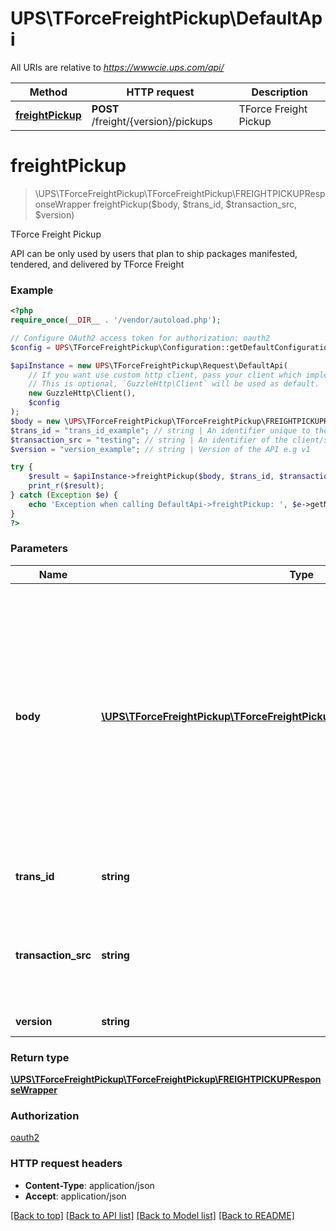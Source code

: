 # UPS\TForceFreightPickup\DefaultApi

All URIs are relative to *https://wwwcie.ups.com/api/*

Method | HTTP request | Description
------------- | ------------- | -------------
[**freightPickup**](DefaultApi.md#freightpickup) | **POST** /freight/{version}/pickups | TForce Freight Pickup

# **freightPickup**
> \UPS\TForceFreightPickup\TForceFreightPickup\FREIGHTPICKUPResponseWrapper freightPickup($body, $trans_id, $transaction_src, $version)

TForce Freight Pickup

API can be only used by users that plan to ship packages manifested, tendered, and delivered by TForce Freight

### Example
```php
<?php
require_once(__DIR__ . '/vendor/autoload.php');

// Configure OAuth2 access token for authorization: oauth2
$config = UPS\TForceFreightPickup\Configuration::getDefaultConfiguration()->setAccessToken('YOUR_ACCESS_TOKEN');

$apiInstance = new UPS\TForceFreightPickup\Request\DefaultApi(
    // If you want use custom http client, pass your client which implements `GuzzleHttp\ClientInterface`.
    // This is optional, `GuzzleHttp\Client` will be used as default.
    new GuzzleHttp\Client(),
    $config
);
$body = new \UPS\TForceFreightPickup\TForceFreightPickup\FREIGHTPICKUPRequestWrapper(); // \UPS\TForceFreightPickup\TForceFreightPickup\FREIGHTPICKUPRequestWrapper | Generate sample code for popular API requests by selecting an example below. To view a full sample request and response, first click "Authorize" and enter your application credentials, then populate the required parameters above and click "Try it out".
$trans_id = "trans_id_example"; // string | An identifier unique to the request. Length 32
$transaction_src = "testing"; // string | An identifier of the client/source application that is making the request.Length 512
$version = "version_example"; // string | Version of the API e.g v1

try {
    $result = $apiInstance->freightPickup($body, $trans_id, $transaction_src, $version);
    print_r($result);
} catch (Exception $e) {
    echo 'Exception when calling DefaultApi->freightPickup: ', $e->getMessage(), PHP_EOL;
}
?>
```

### Parameters

Name | Type | Description  | Notes
------------- | ------------- | ------------- | -------------
 **body** | [**\UPS\TForceFreightPickup\TForceFreightPickup\FREIGHTPICKUPRequestWrapper**](../Model/FREIGHTPICKUPRequestWrapper.md)| Generate sample code for popular API requests by selecting an example below. To view a full sample request and response, first click &quot;Authorize&quot; and enter your application credentials, then populate the required parameters above and click &quot;Try it out&quot;. |
 **trans_id** | **string**| An identifier unique to the request. Length 32 |
 **transaction_src** | **string**| An identifier of the client/source application that is making the request.Length 512 | [default to testing]
 **version** | **string**| Version of the API e.g v1 |

### Return type

[**\UPS\TForceFreightPickup\TForceFreightPickup\FREIGHTPICKUPResponseWrapper**](../Model/FREIGHTPICKUPResponseWrapper.md)

### Authorization

[oauth2](../../README.md#oauth2)

### HTTP request headers

 - **Content-Type**: application/json
 - **Accept**: application/json

[[Back to top]](#) [[Back to API list]](../../README.md#documentation-for-api-endpoints) [[Back to Model list]](../../README.md#documentation-for-models) [[Back to README]](../../README.md)

